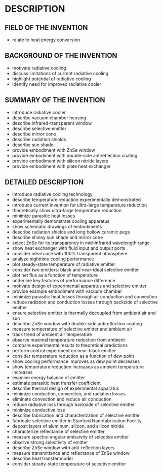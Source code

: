 # DESCRIPTION

## FIELD OF THE INVENTION

- relate to heat energy conversion

## BACKGROUND OF THE INVENTION

- motivate radiative cooling
- discuss limitations of current radiative cooling
- highlight potential of radiative cooling
- identify need for improved radiative cooler

## SUMMARY OF THE INVENTION

- introduce radiative cooler
- describe vacuum chamber housing
- describe infrared-transparent window
- describe selective emitter
- describe mirror cone
- describe radiation shields
- describe sun shade
- provide embodiment with ZnSe window
- provide embodiment with double-side antireflection coating
- provide embodiment with silicon nitride layers
- provide embodiment with plate heat exchanger

## DETAILED DESCRIPTION

- introduce radiative cooling technology
- describe temperature reduction experimentally demonstrated
- introduce current invention for ultra-large temperature reduction
- theoretically show ultra-large temperature reduction
- minimize parasitic heat losses
- experimentally demonstrate cooling apparatus
- show schematic drawings of embodiments
- describe radiation shields and long hollow ceramic pegs
- describe shinny sun shade and mirror cone
- select ZnSe for its transparency in mid-infrared wavelength range
- show heat exchanger with fluid input and output ports
- consider ideal case with 100% transparent atmosphere
- analyze nighttime cooling performance
- plot steady-state temperature of radiative emitter
- consider two emitters: black and near-ideal selective emitter
- plot net flux as a function of temperature
- underline key features of performance difference
- motivate design of experimental apparatus and selective emitter
- provide example embodiment with vacuum chamber
- minimize parasitic heat losses through air conduction and convection
- reduce radiation and conduction losses through backside of selective emitter
- ensure selective emitter is thermally decoupled from ambient air and sun
- describe ZnSe window with double-side antireflection coating
- measure temperature of selective emitter and ambient air
- track trend of ambient air temperature
- observe maximal temperature reduction from ambient
- compare experimental results to theoretical predictions
- perform control experiment on near-black emitter
- consider temperature reduction as a function of dew point
- show cooling performance improves as dew point decreases
- show temperature reduction increases as ambient temperature increases
- examine energy balance of emitter
- estimate parasitic heat transfer coefficient
- describe thermal design of experimental apparatus
- minimize conduction, convection, and radiation losses
- eliminate convection and reduce air conduction
- reduce radiative loss through backside of selective emitter
- minimize conductive loss
- describe fabrication and characterization of selective emitter
- fabricate selective emitter in Stanford Nanofabrication Facility
- deposit layers of aluminum, silicon, and silicon nitride
- characterize reflectance of selective emitter
- measure spectral angular emissivity of selective emitter
- observe strong selectivity of emitter
- describe ZnSe window with anti-reflection layers
- measure transmittance and reflectance of ZnSe window
- describe heat transfer model
- consider steady-state temperature of selective emitter

